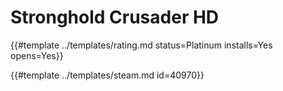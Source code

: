 # Stronghold Crusader HD
<!-- script:Aliases [
    "Stronghold Crusader"
] -->

{{#template ../templates/rating.md status=Platinum installs=Yes opens=Yes}}

{{#template ../templates/steam.md id=40970}}
